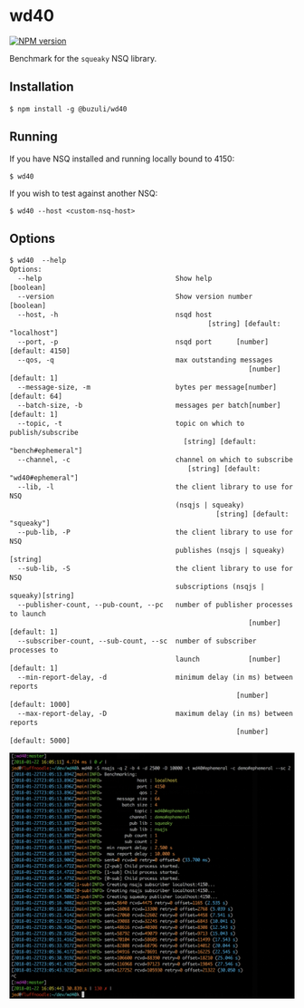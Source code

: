 # wd40

[![NPM version][npm-image]][npm-url]

Benchmark for the `squeaky` NSQ library.

## Installation

```shell
$ npm install -g @buzuli/wd40
```

## Running

If you have NSQ installed and running locally bound to 4150:
```shell
$ wd40
```

If you wish to test against another NSQ:
```shell
$ wd40 --host <custom-nsq-host>
```

## Options
```shell
$ wd40  --help
Options:
  --help                                 Show help                     [boolean]
  --version                              Show version number           [boolean]
  --host, -h                             nsqd host
                                                 [string] [default: "localhost"]
  --port, -p                             nsqd port      [number] [default: 4150]
  --qos, -q                              max outstanding messages
                                                           [number] [default: 1]
  --message-size, -m                     bytes per message[number] [default: 64]
  --batch-size, -b                       messages per batch[number] [default: 1]
  --topic, -t                            topic on which to publish/subscribe
                                           [string] [default: "bench#ephemeral"]
  --channel, -c                          channel on which to subscribe
                                            [string] [default: "wd40#ephemeral"]
  --lib, -l                              the client library to use for NSQ
                                         (nsqjs | squeaky)
                                                   [string] [default: "squeaky"]
  --pub-lib, -P                          the client library to use for NSQ
                                         publishes (nsqjs | squeaky)    [string]
  --sub-lib, -S                          the client library to use for NSQ
                                         subscriptions (nsqjs | squeaky)[string]
  --publisher-count, --pub-count, --pc   number of publisher processes to launch
                                                           [number] [default: 1]
  --subscriber-count, --sub-count, --sc  number of subscriber processes to
                                         launch            [number] [default: 1]
  --min-report-delay, -d                 minimum delay (in ms) between reports
                                                        [number] [default: 1000]
  --max-report-delay, -D                 maximum delay (in ms) between reports
                                                        [number] [default: 5000]
```


![](https://github.com/joeledwards/wd40/raw/master/screenshot.png)

[npm-url]: https://www.npmjs.com/package/@buzuli/wd40
[npm-image]: https://img.shields.io/npm/v/@buzuli/wd40.svg
